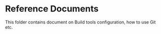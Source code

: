 # Reference Documents
This folder contains document on Build tools configuration, how to use Git etc.
